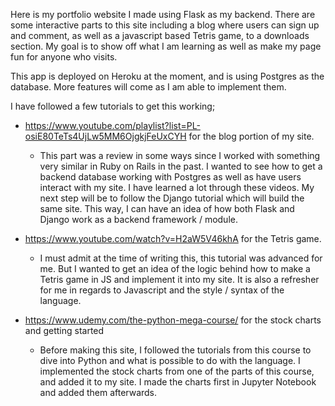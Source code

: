 Here is my portfolio website I made using Flask as my backend. There are some interactive parts to this site including a blog where users can sign up and comment, as well as a javascript based Tetris game, to a downloads section. My goal is to show off what I am learning as well as make my page fun for anyone who visits.

This app is deployed on Heroku at the moment, and is using Postgres as the database. More features will come as I am able to implement them.

I have followed a few tutorials to get this working;

- https://www.youtube.com/playlist?list=PL-osiE80TeTs4UjLw5MM6OjgkjFeUxCYH for the blog portion of my site.

  * This part was a review in some ways since I worked with something very similar in Ruby on Rails in the past. I wanted to see how to get a backend database working with Postgres as well as have users interact with my site. I have learned a lot through these videos. My next step will be to follow the Django tutorial which will build the same site. This way, I can have an idea of how both Flask and Django work as a backend framework / module.

- https://www.youtube.com/watch?v=H2aW5V46khA for the Tetris game.

  * I must admit at the time of writing this, this tutorial was advanced for me. But I wanted to get an idea of the logic behind how to make a Tetris game in JS and implement it into my site. It is also a refresher for me in regards to Javascript and the style / syntax of the language.

- https://www.udemy.com/the-python-mega-course/ for the stock charts and getting started

  * Before making this site, I followed the tutorials from this course to dive into Python and what is possible to do with the language. I implemented the stock charts from one of the parts of this course, and added it to my site. I made the charts first in Jupyter Notebook and added them afterwards.
